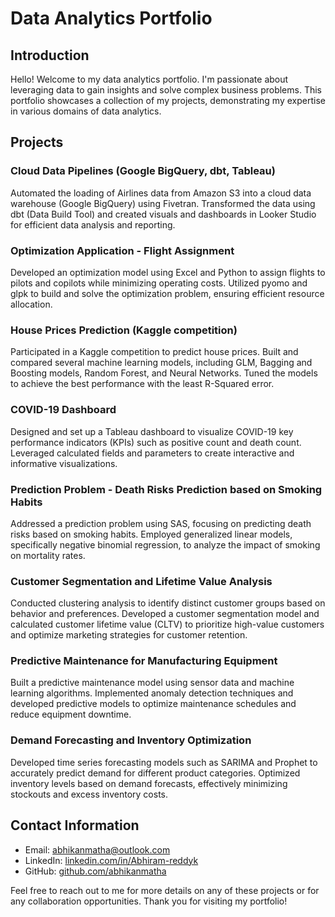 # Data Analytics Portfolio

## Introduction

Hello! Welcome to my data analytics portfolio. I'm passionate about leveraging data to gain insights and solve complex business problems. This portfolio showcases a collection of my projects, demonstrating my expertise in various domains of data analytics.

## Projects

### Cloud Data Pipelines (Google BigQuery, dbt, Tableau)

Automated the loading of Airlines data from Amazon S3 into a cloud data warehouse (Google BigQuery) using Fivetran. Transformed the data using dbt (Data Build Tool) and created visuals and dashboards in Looker Studio for efficient data analysis and reporting.

### Optimization Application - Flight Assignment

Developed an optimization model using Excel and Python to assign flights to pilots and copilots while minimizing operating costs. Utilized pyomo and glpk to build and solve the optimization problem, ensuring efficient resource allocation.

### House Prices Prediction (Kaggle competition)

Participated in a Kaggle competition to predict house prices. Built and compared several machine learning models, including GLM, Bagging and Boosting models, Random Forest, and Neural Networks. Tuned the models to achieve the best performance with the least R-Squared error.

### COVID-19 Dashboard

Designed and set up a Tableau dashboard to visualize COVID-19 key performance indicators (KPIs) such as positive count and death count. Leveraged calculated fields and parameters to create interactive and informative visualizations.

### Prediction Problem - Death Risks Prediction based on Smoking Habits

Addressed a prediction problem using SAS, focusing on predicting death risks based on smoking habits. Employed generalized linear models, specifically negative binomial regression, to analyze the impact of smoking on mortality rates.

### Customer Segmentation and Lifetime Value Analysis

Conducted clustering analysis to identify distinct customer groups based on behavior and preferences. Developed a customer segmentation model and calculated customer lifetime value (CLTV) to prioritize high-value customers and optimize marketing strategies for customer retention.

### Predictive Maintenance for Manufacturing Equipment

Built a predictive maintenance model using sensor data and machine learning algorithms. Implemented anomaly detection techniques and developed predictive models to optimize maintenance schedules and reduce equipment downtime.

### Demand Forecasting and Inventory Optimization

Developed time series forecasting models such as SARIMA and Prophet to accurately predict demand for different product categories. Optimized inventory levels based on demand forecasts, effectively minimizing stockouts and excess inventory costs.

## Contact Information

- Email: abhikanmatha@outlook.com
- LinkedIn: [linkedin.com/in/Abhiram-reddyk](https://www.linkedin.com/in/Abhiram-reddyk)
- GitHub: [github.com/abhikanmatha](https://github.com/abhikanmatha)

Feel free to reach out to me for more details on any of these projects or for any collaboration opportunities. Thank you for visiting my portfolio!
